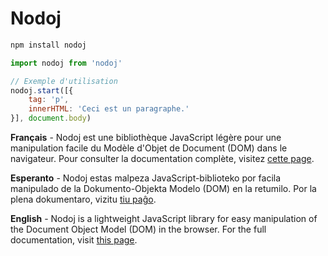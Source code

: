 # Nodoj

```bash
npm install nodoj
```

```javascript
import nodoj from 'nodoj'

// Exemple d'utilisation
nodoj.start([{
	tag: 'p',
	innerHTML: 'Ceci est un paragraphe.'
}], document.body)
```

**Français** - Nodoj est une bibliothèque JavaScript légère pour une manipulation facile du Modèle d'Objet de Document (DOM) dans le navigateur. Pour consulter la documentation complète, visitez [cette page](https://diatomee.gitlab.io/posts/nodo/index.html).

**Esperanto** - Nodoj estas malpeza JavaScript-biblioteko por facila manipulado de la Dokumento-Objekta Modelo (DOM) en la retumilo. Por la plena dokumentaro, vizitu [tiu paĝo](https://diatomee.gitlab.io/posts/nodo/index.html).

**English** - Nodoj is a lightweight JavaScript library for easy manipulation of the Document Object Model (DOM) in the browser. For the full documentation, visit [this page](https://diatomee.gitlab.io/posts/nodo/index.html).

